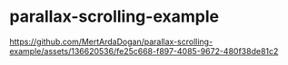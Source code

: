 # parallax-scrolling-example

https://github.com/MertArdaDogan/parallax-scrolling-example/assets/136620536/fe25c668-f897-4085-9672-480f38de81c2


